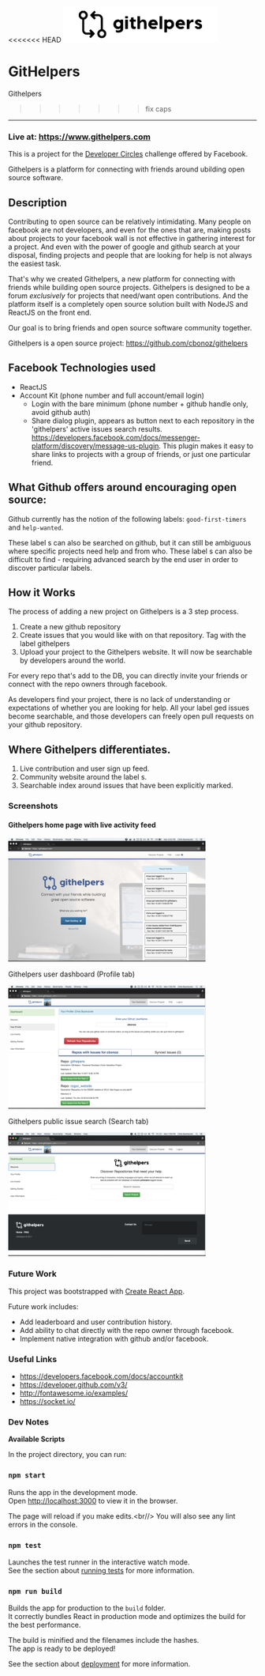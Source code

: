 <<<<<<< HEAD
![Githelpers](./img/githelpers_logo.png)

GitHelpers
=======
Githelpers
>>>>>>> fix caps
---

<h3>Live at: <a href="https://www.githelpers.com">https://www.githelpers.com</a></h3>

This is a project for the <a href="https://developercircles.devpost.com/">Developer Circles</a> challenge offered by Facebook.

Githelpers is a platform for connecting with friends around ubilding open source software.

## Description

Contributing to open source can be relatively intimidating. Many people on facebook are not developers, and even for the ones that are, making posts about projects to your facebook wall is not effective in gathering interest for a project. 
 And even with the power of google and github search at your disposal, finding projects and people that are looking for help is not always the easiest task.

That's why we created Githelpers, a new platform for connecting with friends while building open source projects. Githelpers is designed to be a forum *exclusively* for projects that need/want open contributions. And the platform itself is a completely open source solution built with NodeJS and ReactJS on the front end. 

Our goal is to bring friends and open source software community together.

Githelpers is a open source project: 
<a href="https://github.com/cbonoz/githelpers">https://github.com/cbonoz/githelpers</a>

## Facebook Technologies used

* ReactJS
* Account Kit (phone number and full account/email login)
    - Login with the bare minimum (phone number + github handle only, avoid github auth)
    -  Share dialog plugin, appears as button next to each repository in the 'githelpers' active issues search results. https://developers.facebook.com/docs/messenger-platform/discovery/message-us-plugin. This plugin makes it easy to share links to projects with a group of friends, or just one particular friend.

##  What Github offers around encouraging open source:

Github currently has the notion of the following labels: `good-first-timers` and `help-wanted`.

These label s can also be searched on github, but it can still be ambiguous where specific projects need help and from who. These label s can also be difficult to find - requiring advanced search by the end user in order to discover particular labels.

## How it Works

The process of adding a new project on Githelpers is a 3 step process.

1. Create a new github repository
2. Create issues that you would like with on that repository. Tag with the label githelpers
3. Upload your project to the Githelpers website. It will now be searchable by developers around the world.

For every repo that's add to the DB, you can directly invite your friends or connect with the repo owners through facebook.

As developers find your project, there is no lack of understanding or expectations  of whether you are looking for help. All your label ged issues become searchable, and those developers can freely open pull requests on your github repository.

## Where Githelpers differentiates.

<ol>
    <li>Live contribution and user sign up feed.</li>
    <li>Community website around the label s. </li>
    <li>Searchable index around issues that have been explicitly marked.</li>
</ol>

### Screenshots

<h4>Githelpers home page with live activity feed</h4>
<img src="./img/githelpers_home.png" width="400"/>
<p>Githelpers user dashboard (Profile tab)</p>
<img src="./img/githelpers_dash.png" width="400"/>
<p>Githelpers public issue search (Search tab)</p>
<img src="./img/githelpers_search.png" width="400"/>

### Future Work

This project was bootstrapped with [Create React App](https://github.com/facebookincubator/create-react-app).

Future work includes:
* Add leaderboard and user contribution history.
* Add ability to chat directly with the repo owner through facebook.
* Implement native integration with github and/or facebook.

### Useful Links
* https://developers.facebook.com/docs/accountkit
* https://developer.github.com/v3/
* http://fontawesome.io/examples/
* https://socket.io/

### Dev Notes

<b>Available Scripts</b>

In the project directory, you can run:

### `npm start`

Runs the app in the development mode.<br/>
Open [http://localhost:3000](http://localhost:3000) to view it in the browser.

The page will reload if you make edits.<br//>
You will also see any lint errors in the console.

### `npm test`

Launches the test runner in the interactive watch mode.<br/>
See the section about [running tests](#running-tests) for more information.

### `npm run build`

Builds the app for production to the `build` folder.<br/>
It correctly bundles React in production mode and optimizes the build for the best performance.

The build is minified and the filenames include the hashes.<br/>
The app is ready to be deployed!

See the section about [deployment](#deployment) for more information.
